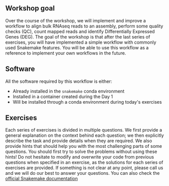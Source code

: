 ## Workshop goal

Over the course of the workshop, we will implement and improve a workflow to align bulk RNAseq reads to an assembly, perform some quality checks (QC), count mapped reads and identify Differentially Expressed Genes (DEG). The goal of the workshop is that after the last series of exercises, you will have implemented a simple workflow with commonly used Snakemake features. You will be able to use this workflow as a reference to implement your own workflows in the future.

## Software

All the software required by this workflow is either:
* Already installed in the `snakemake` conda environment
* Installed in a container created during the Day 1
* Will be installed through a conda environment during today's exercises

## Exercises

Each series of exercises is divided in multiple questions. We first provide a general explanation on the context behind each question; we then explicitly describe the task and provide details when they are required. We also provide hints that should help you with the most challenging parts of some questions. You should first try to solve the problems without using these hints! Do not hesitate to modify and overwrite your code from previous questions when specified in an exercise, as the solutions for each series of exercises are provided. If something is not clear at any point, please call us and we will do our best to answer your questions. You can also check the [official Snakemake documentation](https://snakemake.readthedocs.io/en/stable/index.html)


<!-- AT. Check for description of exercises -->
<!-- AT. Check for sentence on hints -->

